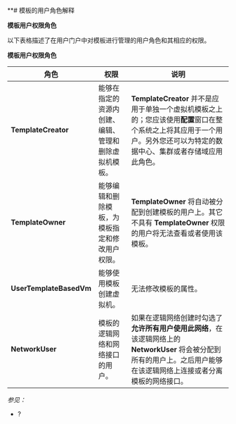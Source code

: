 **# 模板的用户角色解释

**模板用户权限角色**

以下表格描述了在用户门户中对模板进行管理的用户角色和其相应的权限。

**模板用户权限角色**

|角色|权限|说明|
|----|----|----|
|**TemplateCreator**|能够在指定的资源内创建、编辑、管理和删除虚拟机模板。|**TemplateCreator** 并不是应用于单独一个虚拟机模板之上的；您应该使用**配置**窗口在整个系统之上将其应用于一个用户。另外您还可以为特定的数据中心、集群或者存储域应用此角色。|
|**TemplateOwner**|能够编辑和删除模板，为模板指定和修改用户权限。|**TemplateOwner** 将自动被分配到创建模板的用户上。其它不具有 **TemplateOwner** 权限的用户将无法查看或者使用该模板。|
|**UserTemplateBasedVm**|能够使用模板创建虚拟机。|无法修改模板的属性。|
|**NetworkUser**|模板的逻辑网络和网络接口的用户。|如果在逻辑网络创建时勾选了**允许所有用户使用此网络**，在该逻辑网络上的 **NetworkUser** 将会被分配到所有的用户上。之后用户能够在该逻辑网络上连接或者分离模板的网络接口。|

*参见：*

-   ?
